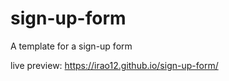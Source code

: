 # sign-up-form

A template for a sign-up form 

live preview: https://irao12.github.io/sign-up-form/

